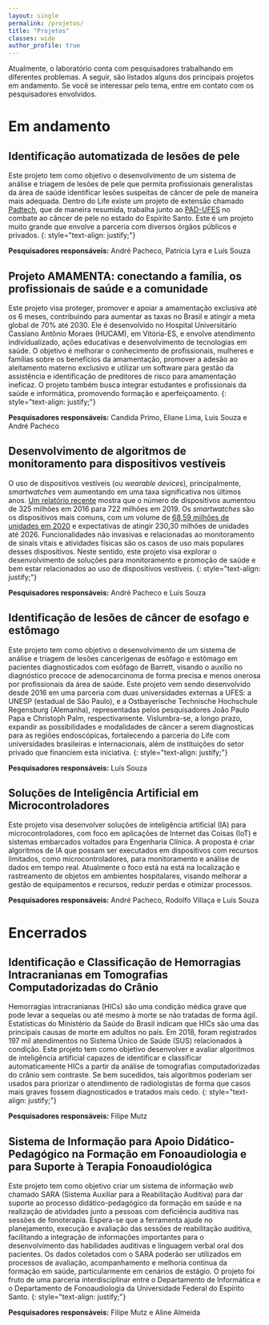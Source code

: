 ```yaml
---
layout: single
permalink: /projetos/
title: "Projetos"
classes: wide
author_profile: true
---
```


Atualmente, o laboratório conta com pesquisadores trabalhando em diferentes problemas. A seguir, são listados alguns dos principais projetos em andamento. Se você se interessar pelo tema, entre em contato com os pesquisadores envolvidos.


# Em andamento

## Identificação automatizada de lesões de pele
Este projeto tem como objetivo o desenvolvimento de um sistema de análise e triagem de lesões de pele que permita profissionais generalistas da área de saúde identificar lesões suspeitas de câncer de pele de maneira mais adequada. Dentro do Life existe um projeto de extensão chamado [Padtech](https://pad.ufes.br/padtech/), que de maneira resumida, trabalha junto ao [PAD-UFES](https://pad.ufes.br/) no combate ao câncer de pele no estado do Espírito Santo. Este é um projeto muito grande que envolve a parceria com diversos órgãos públicos e privados.
{: style="text-align: justify;"}

**Pesquisadores responsáveis:** André Pacheco, Patrícia Lyra e Luís Souza


## Projeto AMAMENTA: conectando a família, os profissionais de saúde e a comunidade
Este projeto visa proteger, promover e apoiar a amamentação exclusiva até os 6 meses, contribuindo para aumentar as taxas no Brasil e atingir a meta global de 70% até 2030. Ele é desenvolvido no Hospital Universitário Cassiano Antônio Moraes (HUCAM), em Vitória-ES, e envolve atendimento individualizado, ações educativas e desenvolvimento de tecnologias em saúde. O objetivo é melhorar o conhecimento de profissionais, mulheres e famílias sobre os benefícios da amamentação, promover a adesão ao aleitamento materno exclusivo e utilizar um software para gestão da assistência e identificação de preditores de risco para amamentação ineficaz. O projeto também busca integrar estudantes e profissionais da saúde e informática, promovendo formação e aperfeiçoamento.
{: style="text-align: justify;"}

**Pesquisadores responsáveis:** Candida Primo, Eliane Lima, Luís Souza e André Pacheco


## Desenvolvimento de algoritmos de monitoramento para dispositivos vestíveis

 O uso de dispositivos vestíveis (ou *wearable devices*), principalmente, *smartwatches* vem aumentando em uma taxa significativa nos últimos anos. [Um relatório recente](https://www.statista.com/statistics/487291/global-connected-wearable-devices/) mostra que o número de dispositivos aumentou de 325 milhões em 2016 para 722 milhões em 2019. Os *smartwatches* são os dispositivos mais comuns, com um volume de [68,59 milhões de unidades em 2020](https://www.reportlinker.com/p05285115/Wearable-Medical-Devices-Technologies-and-Global-Markets.html) e expectativas de atingir 230,30 milhões de unidades até 2026. Funcionalidades não invasivas e relacionadas ao monitoramento de sinais vitais e atividades físicas são os casos de uso mais populares desses dispositivos. Neste sentido, este projeto visa explorar o desenvolvimento de soluções para monitoramento e promoção de saúde e bem estar relacionados ao uso de dispositivos vestíveis.
{: style="text-align: justify;"}


**Pesquisadores responsáveis:** André Pacheco e Luís Souza

## Identificação de lesões de câncer de esofago e estômago

Este projeto tem como objetivo o desenvolvimento de um sistema de análise e triagem de lesões cancerígenas de esôfago e estômago em pacientes diagnosticados com esôfago de Barrett, visando o auxílio no diagnóstico precoce de adenocarcinoma de forma precisa e menos onerosa por profissionais da área de saúde. Este projeto vem sendo desenvolvido desde 2016 em uma parceria com duas universidades externas a UFES: a UNESP (estadual de São Paulo), e a Ostbayerische Technische Hochschule Regensburg (Alemanha), representadas pelos pesquisadores João Paulo Papa e Christoph Palm, respectivamente. Vislumbra-se, a longo prazo, expandir as possibilidades e modalidades de câncer a serem diagnosticas para as regiões endoscópicas, fortalecendo a parceria do Life com universidades brasileiras e internacionais, além de instituições do setor privado que financiem esta iniciativa.
{: style="text-align: justify;"}

**Pesquisadores responsáveis:** Luís Souza

## Soluções de Inteligência Artificial em Microcontroladores
Este projeto visa desenvolver soluções de inteligência artificial (IA) para microcontroladores, com foco em aplicações de Internet das Coisas (IoT) e sistemas embarcados voltados para Engenharia Clínica. A proposta é criar algoritmos de IA que possam ser executados em dispositivos com recursos limitados, como microcontroladores, para monitoramento e análise de dados em tempo real. Atualmente o foco está na está na localização e rastreamento de objetos em ambientes hospitalares, visando melhorar a gestão de equipamentos e recursos, reduzir perdas e otimizar processos.

**Pesquisadores responsáveis:** André Pacheco, Rodolfo Villaça e Luís Souza

# Encerrados

## Identificação e Classificação de Hemorragias Intracranianas em Tomografias Computadorizadas do Crânio

Hemorragias intracranianas (HICs) são uma condição médica grave que pode levar a sequelas ou até mesmo à morte se não tratadas de forma ágil. Estatísticas do Ministério da Saúde do Brasil indicam que HICs são uma das principais causas de morte em adultos no país. Em 2018, foram registrados 197 mil atendimentos no Sistema Único de Saúde (SUS) relacionados à condição. Este projeto tem como objetivo desenvolver e avaliar algoritmos de inteligência artificial capazes de identificar e classificar automaticamente HICs a partir da análise de tomografias computadorizadas do crânio sem contraste. Se bem sucedidos, tais algoritmos poderiam ser usados para priorizar o atendimento de radiologistas de forma que casos mais graves fossem diagnosticados e tratados mais cedo. 
{: style="text-align: justify;"}

**Pesquisadores responsáveis:** Filipe Mutz 

## Sistema de Informação para Apoio Didático-Pedagógico na Formação em Fonoaudiologia e para Suporte à Terapia Fonoaudiológica

Este projeto tem como objetivo criar um sistema de informação _web_ chamado SARA (Sistema Auxiliar para a Reabilitação Auditiva) para dar suporte ao processo didático-pedagógico da formação em saúde e na realização de atividades junto a pessoas com deficiência auditiva nas sessões de fonoterapia. Espera-se que a ferramenta ajude no planejamento, execução e avaliação das sessões de reabilitação auditiva, facilitando a integração de informações importantes para o desenvolvimento das habilidades auditivas e linguagem verbal oral dos pacientes. Os dados coletados com o SARA poderão ser utilizados em processos de avaliação, acompanhamento e melhoria contínua da formação em saúde, particularmente em cenários de estágio. O projeto foi fruto de uma parceria interdisciplinar entre o Departamento de Informática e o Departamento de Fonoaudiologia da Universidade Federal do Espírito Santo. 
{: style="text-align: justify;"}

**Pesquisadores responsáveis:** Filipe Mutz e Aline Almeida

